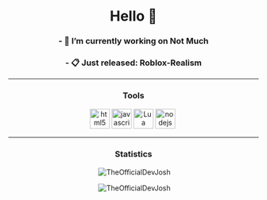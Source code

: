 <h1 align="center">Hello 👋</h1>

<h3 align="center">- 🔭 I’m currently working on <b>Not Much</b></h3>
<h3 align="center">- 📋 Just released: Roblox-Realism</h3>

<hr>
<h3 align="center">Tools</h3>
<p align="center"><img src="https://devicons.github.io/devicon/devicon.git/icons/html5/html5-original-wordmark.svg" alt="html5" width="40" height="40"/> <img src="https://devicons.github.io/devicon/devicon.git/icons/javascript/javascript-original.svg" alt="javascript" width="40" height="40"/> <img src="https://upload.wikimedia.org/wikipedia/commons/c/cf/Lua-Logo.svg" alt="Lua" width="40" height="40"/> <img src="https://devicons.github.io/devicon/devicon.git/icons/nodejs/nodejs-original-wordmark.svg" alt="nodejs" width="40" height="40"/> <img>
<hr>

<h3 align="center">Statistics</h3>
<p align="center">&nbsp;<img align="center" src="https://github-readme-stats.vercel.app/api?username=TheOfficialDevJosh&show_icons=true&theme=dracula" alt="TheOfficialDevJosh" /></p>
<p align="center">&nbsp;<img align="center" src="https://github-readme-stats.vercel.app/api/top-langs?username=TheOfficialDevJosh&show_icons=true&theme=dracula&layout=compact" alt="TheOfficialDevJosh" /></p>

